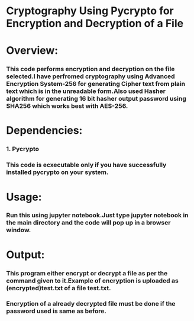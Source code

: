 # Cryptography Using Pycrypto for Encryption and Decryption of a File
# Overview:
### This code performs encryption and decryption on the file selected.I have perfromed cryptography using Advanced Encryption System-256 for generating Cipher text from plain text which is in the unreadable form.Also used Hasher algorithm for generating 16 bit hasher output password using SHA256 which works best with AES-256.
# Dependencies:
### 1. Pycrypto
### This code is ecxecutable only if you have successfully installed pycrypto on your system.
# Usage:
### Run this using jupyter notebook.Just type jupyter notebook in the main directory and the code will pop up in a browser window.
# Output:
### This program either encrypt or decrypt a file as per the command given to it.Example of encryption is uploaded as (encrypted)test.txt of a file test.txt. 
### Encryption of a already decrypted file must be done if the password used is same as before. 
